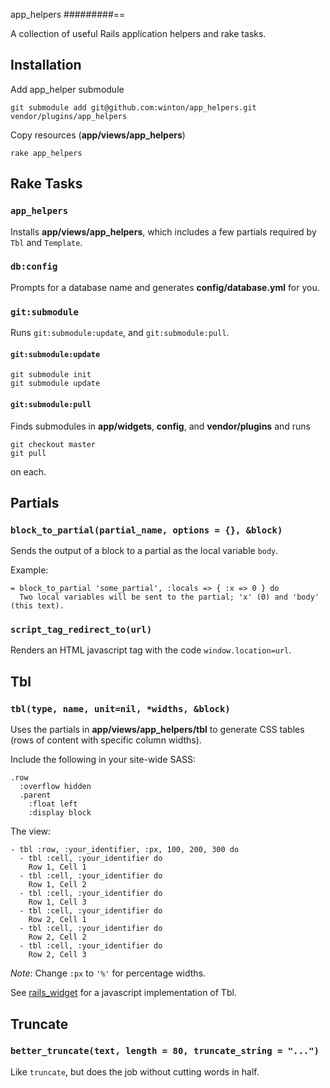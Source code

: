 app_helpers
#########==

A collection of useful Rails application helpers and rake tasks.


Installation
------------

Add app_helper submodule

	git submodule add git@github.com:winton/app_helpers.git vendor/plugins/app_helpers
	
Copy resources (**app/views/app_helpers**)

	rake app_helpers


Rake Tasks
----------

### `app_helpers`

Installs **app/views/app_helpers**, which includes a few partials required by `Tbl` and `Template`.

### `db:config`

Prompts for a database name and generates **config/database.yml** for you.

### `git:submodule`

Runs `git:submodule:update`, and `git:submodule:pull`.

#### `git:submodule:update`

	git submodule init
	git submodule update

#### `git:submodule:pull`

Finds submodules in **app/widgets**, **config**, and **vendor/plugins** and runs

	git checkout master
	git pull

on each.


Partials
--------

### `block_to_partial(partial_name, options = {}, &block)`

Sends the output of a block to a partial as the local variable `body`.

Example:

	= block_to_partial 'some_partial', :locals => { :x => 0 } do
	  Two local variables will be sent to the partial; 'x' (0) and 'body' (this text).


### `script_tag_redirect_to(url)`

Renders an HTML javascript tag with the code `window.location=url`.


Tbl
---

### `tbl(type, name, unit=nil, *widths, &block)`

Uses the partials in **app/views/app_helpers/tbl** to generate CSS tables (rows of content with specific column widths).

Include the following in your site-wide SASS:

	.row
	  :overflow hidden
	  .parent
	    :float left
	    :display block

The view:

	- tbl :row, :your_identifier, :px, 100, 200, 300 do
	  - tbl :cell, :your_identifier do
	    Row 1, Cell 1
	  - tbl :cell, :your_identifier do
	    Row 1, Cell 2
	  - tbl :cell, :your_identifier do
	    Row 1, Cell 3
	  - tbl :cell, :your_identifier do
	    Row 2, Cell 1
	  - tbl :cell, :your_identifier do
	    Row 2, Cell 2
	  - tbl :cell, :your_identifier do
	    Row 2, Cell 3

*Note*: Change `:px` to `'%'` for percentage widths.

See [rails_widget](https://github.com/winton/rails_widget) for a javascript implementation of Tbl.


Truncate
--------

### `better_truncate(text, length = 80, truncate_string = "...")`

Like `truncate`, but does the job without cutting words in half.